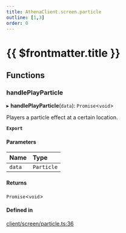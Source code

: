 ```yaml
---
title: AthenaClient.screen.particle
outline: [1,3]
order: 0
---
```


# {{ $frontmatter.title }}


## Functions

### handlePlayParticle

▸ **handlePlayParticle**(`data`): `Promise`<`void`\>

Players a particle effect at a certain location.

**`Export`**

#### Parameters

| Name | Type |
| :------ | :------ |
| `data` | `Particle` |

#### Returns

`Promise`<`void`\>

#### Defined in

[client/screen/particle.ts:36](https://github.com/Stuyk/altv-athena/blob/552012ca4/src/core/client/screen/particle.ts#L36)
